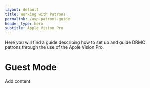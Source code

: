 ```yaml
---
layout: default
title: Working with Patrons
permalink: /avp-patrons-guide
header_type: hero
subtitle: Apple Vision Pro
---
```


Here you will find a guide describing how to set up and guide DRMC patrons through the use of the Apple Vision Pro.

# Guest Mode

Add content